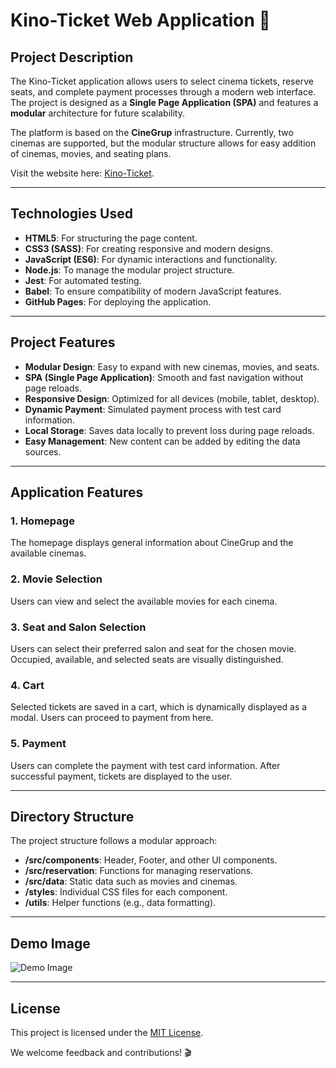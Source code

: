 # Kino-Ticket Web Application 🎥

## Project Description
The Kino-Ticket application allows users to select cinema tickets, reserve seats, and complete payment processes through a modern web interface. The project is designed as a **Single Page Application (SPA)** and features a **modular** architecture for future scalability.

The platform is based on the **CineGrup** infrastructure. Currently, two cinemas are supported, but the modular structure allows for easy addition of cinemas, movies, and seating plans.

Visit the website here: [Kino-Ticket](https://orhanguezel.github.io/Kino-Ticket/).

---

## Technologies Used
- **HTML5**: For structuring the page content.
- **CSS3 (SASS)**: For creating responsive and modern designs.
- **JavaScript (ES6)**: For dynamic interactions and functionality.
- **Node.js**: To manage the modular project structure.
- **Jest**: For automated testing.
- **Babel**: To ensure compatibility of modern JavaScript features.
- **GitHub Pages**: For deploying the application.

---

## Project Features
- **Modular Design**: Easy to expand with new cinemas, movies, and seats.
- **SPA (Single Page Application)**: Smooth and fast navigation without page reloads.
- **Responsive Design**: Optimized for all devices (mobile, tablet, desktop).
- **Dynamic Payment**: Simulated payment process with test card information.
- **Local Storage**: Saves data locally to prevent loss during page reloads.
- **Easy Management**: New content can be added by editing the data sources.

---

## Application Features

### 1. **Homepage**
The homepage displays general information about CineGrup and the available cinemas.

### 2. **Movie Selection**
Users can view and select the available movies for each cinema.

### 3. **Seat and Salon Selection**
Users can select their preferred salon and seat for the chosen movie. Occupied, available, and selected seats are visually distinguished.

### 4. **Cart**
Selected tickets are saved in a cart, which is dynamically displayed as a modal. Users can proceed to payment from here.

### 5. **Payment**
Users can complete the payment with test card information. After successful payment, tickets are displayed to the user.

---

## Directory Structure
The project structure follows a modular approach:
- **/src/components**: Header, Footer, and other UI components.
- **/src/reservation**: Functions for managing reservations.
- **/src/data**: Static data such as movies and cinemas.
- **/styles**: Individual CSS files for each component.
- **/utils**: Helper functions (e.g., data formatting).

---

## Demo Image
![Demo Image](https://orhanguezel.github.io/Kino-Ticket/assets/demo-image.png)

---

## License
This project is licensed under the [MIT License](LICENSE).

We welcome feedback and contributions! 🎬

